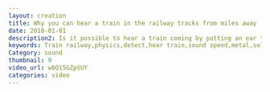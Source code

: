 ```yaml
---
layout: creation
title: Why you can hear a train in the railway tracks from miles away
date: 2018-01-01
description2: Is it possible to hear a train coming by putting an ear to the rail track? Physics of why you can detect a train in the railway tracks from miles away.Sound is actually just a pressure wave a disturbance that's kind pushing to its neighboring atoms to propagate this disturbance wave. As the Train is touching the tracks it's sending a pressure wave down the rail. Now here is why I most get it wrong Sound travel fast and solids slower in liquid and slowest in gas. This is because solids is much more dense there are many more molecules in solids. There is less molecules and liquids and there's even fewer molecules in gases. For example in air the pressure wave is 343 m/s that's the speed of sound but in water it's actually 1482 meters per second and in steel it's almost six thousand meters per second. Even the best high speed trains only travel around 17 meters per second, the speed of sound is much much faster than the train and so it doesn't matter that the sound is traveling even faster in the steel tracks - sound is fast enough in air. So why can you detect the train on the railway tracks the correct answer has to do with dimensions. A speaker produces sound that propagates in three dimensions - like a sphere and so the intensity drops according to the area getting bigger. In the distance gets doubled as you can see here.. The intensity is lost like 1/r^2 that's called the inverse square law which you may recognize from the equation of gravity. In two dimensions - like a rock being thrown into a lake - the wave intensity only drops by 1/r not as crazy though. But in one dimension, like the railway the tracks, the intensity never drops! the only thing stopping the sound wave in the railway tracks are dampening, you can't detect the wave in the railway tracks from miles away because it's only dampening that's stopping the wave. It does not matter at all that sound in still is way faster than sound in air. Sound in air is still much much much much faster than the Train.
keywords: Train railway,physics,detect,hear train,sound speed,metal,solid,dimensions,dimension,railway,animation,science,physics lecture,train,speed of sound,railways,track,railroad,hear,tracks
Category: sound
thumbnail: 9
video_url: w6Q15GZpSUY
categories: video
---
```

